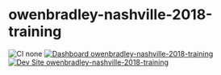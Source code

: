 # owenbradley-nashville-2018-training

![CI none](https://img.shields.io/badge/ci-none-orange.svg)
[![Dashboard owenbradley-nashville-2018-training](https://img.shields.io/badge/dashboard-owenbradley_nashville_2018_training-yellow.svg)](https://dashboard.pantheon.io/sites/7b31a866-4ee2-4e73-ac50-087e6b044855#dev/code)
[![Dev Site owenbradley-nashville-2018-training](https://img.shields.io/badge/site-owenbradley_nashville_2018_training-blue.svg)](http://dev-owenbradley-nashville-2018-training.pantheonsite.io/)